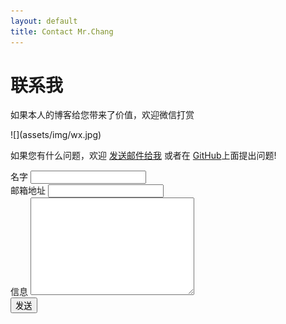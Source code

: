 ```yaml
---
layout: default
title: Contact Mr.Chang
---
```


<div id="contact">
  <h1 class="pageTitle">联系我</h1>
  <div class="contactContent">
    <p class="intro">如果本人的博客给您带来了价值，欢迎微信打赏</p>
    <p>![](assets/img/wx.jpg)</p>
    <p>如果您有什么问题，欢迎 <a href="mailto:robbenemi@outlook.com">发送邮件给我</a> 或者在 <a href="https://github.com/ibitbe.github.io">GitHub</a>上面提出问题!</p>
  </div>
  <form action="https://formspree.io/robbenemi@outlook.com" method="POST">
    <label for="name">名字</label>
    <input type="text" id="name" name="name" class="full-width"><br>
    <label for="email">邮箱地址</label>
    <input type="email" id="email" name="_replyto" class="full-width"><br>
    <label for="message">信息</label>
    <textarea name="message" id="message" cols="30" rows="10" class="full-width"></textarea><br>
    <input type="submit" value="发送" name="submit" class="button">
  </form>
</div>

